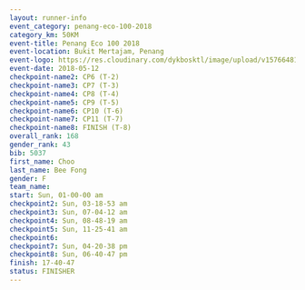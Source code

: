```yaml
--- 
layout: runner-info 
event_category: penang-eco-100-2018 
category_km: 50KM 
event-title: Penang Eco 100 2018 
event-location: Bukit Mertajam, Penang 
event-logo: https://res.cloudinary.com/dykbosktl/image/upload/v1576648106/Logo/Logo_lovxhg.jpg 
event-date: 2018-05-12 
checkpoint-name2: CP6 (T-2) 
checkpoint-name3: CP7 (T-3) 
checkpoint-name4: CP8 (T-4) 
checkpoint-name5: CP9 (T-5) 
checkpoint-name6: CP10 (T-6) 
checkpoint-name7: CP11 (T-7) 
checkpoint-name8: FINISH (T-8) 
overall_rank: 168
gender_rank: 43
bib: 5037
first_name: Choo
last_name: Bee Fong
gender: F
team_name: 
start: Sun, 01-00-00 am
checkpoint2: Sun, 03-18-53 am
checkpoint3: Sun, 07-04-12 am
checkpoint4: Sun, 08-48-19 am
checkpoint5: Sun, 11-25-41 am
checkpoint6: 
checkpoint7: Sun, 04-20-38 pm
checkpoint8: Sun, 06-40-47 pm
finish: 17-40-47
status: FINISHER
--- 
```

